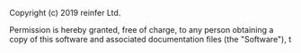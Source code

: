 Copyright (c) 2019 reinfer Ltd.

Permission is hereby granted, free of charge, to any person obtaining a copy
of this software and associated documentation files (the "Software"), t